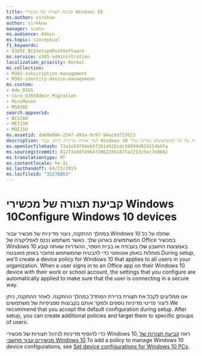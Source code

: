 ```yaml
---
title: קביעת תצורה של מכשירי Windows 10
ms.author: sirkkuw
author: sirkkuw
manager: scotv
ms.audience: Admin
ms.topic: conceptual
f1_keywords:
- O365E_BCSSetup4PushSoftware
ms.service: o365-administration
localization_priority: Normal
ms.collection:
- M365-subscription-management
- M365-identity-device-management
ms.custom:
- Adm_O365
- Core_O365Admin_Migration
- MiniMaven
- MSB365
search.appverid:
- BCS160
- MET150
- MOE150
ms.assetid: da60e08e-2547-491a-9c97-94ac6d715623
description: למד אודות מדיניות התקן עבור Windows 10 החלות על כל המשתמשים בארגון שלך.
ms.openlocfilehash: 73a1e59704eb5f261d425cdc58894d824214b4fa
ms.sourcegitcommit: 81273a9df49647286235b187fa2213c5ec7e8b62
ms.translationtype: MT
ms.contentlocale: he-IL
ms.lasthandoff: 04/23/2019
ms.locfileid: "32276853"
---
```

# <a name="configure-windows-10-devices"></a><span data-ttu-id="ed23f-103">קביעת תצורה של מכשירי Windows 10</span><span class="sxs-lookup"><span data-stu-id="ed23f-103">Configure Windows 10 devices</span></span>

<span data-ttu-id="ed23f-p101">במהלך ההתקנה, ניצור מדיניות של מכשיר עבור Windows 10 שחלה על כל המשתמשים בארגון שלך. כאשר משתמש נכנס לאפליקציה של Office במכשיר Windows 10 באמצעות החשבון שלו בעבודה או בבית הספר, ההגדרות שאתה קובע מוחלות באופן אוטומטי כדי להבטיח שהמשתמש מחובר באופן מאובטח.</span><span class="sxs-lookup"><span data-stu-id="ed23f-p101">During setup, we'll create a device policy for Windows 10 that applies to all users in your organization. When a user signs in to an Office app on their Windows 10 device with their work or school account, the settings that you configure are automatically applied to make sure that the user is connecting in a secure way.</span></span>
  
<span data-ttu-id="ed23f-p102">אנו ממליצים לקבל את תצורת ברירת המחדל במהלך ההתקנה. לאחר ההתקנה, ניתן ליצור פריטי מדיניות נוספים ולמקד אותם בקבוצות ספציפיות של משתמשים.</span><span class="sxs-lookup"><span data-stu-id="ed23f-p102">We recommend that you accept the default configuration during setup. After setup, you can create additional policies and target them to specific groups of users.</span></span>
  
<span data-ttu-id="ed23f-108">כדי להוסיף מדיניות לניהול תצורות של מכשירי Windows 10, ראה [קביעת תצורות של מכשירים עבור מחשבי Windows 10](protection-settings-for-windows-10-pcs.md).</span><span class="sxs-lookup"><span data-stu-id="ed23f-108">To add a policy to manage Windows 10 device configurations, see [Set device configurations for Windows 10 PCs](protection-settings-for-windows-10-pcs.md).</span></span>
  

